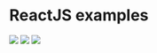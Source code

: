 # ReactJS examples
![](https://www.simform.com/wp-content/uploads/2020/05/Reactjs-architecture-application-diagram.png)
![](https://i.ytimg.com/vi/w4t527D69vI/maxresdefault.jpg)
![](https://miro.medium.com/max/3724/1*jMpdj2y5rayiwlQ8YNTs5A.jpeg)
